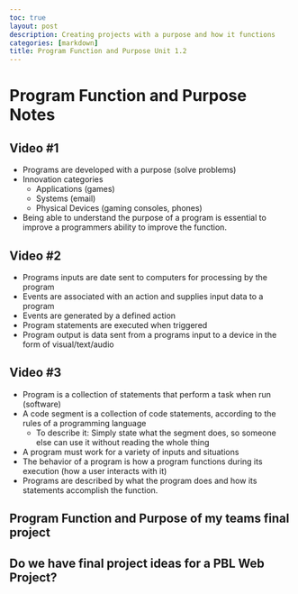 ```yaml
---
toc: true
layout: post
description: Creating projects with a purpose and how it functions
categories: [markdown]
title: Program Function and Purpose Unit 1.2
---
```


# Program Function and Purpose Notes

## Video #1

- Programs are developed with a purpose (solve problems)
- Innovation categories
    - Applications (games)
    - Systems (email)
    - Physical Devices (gaming consoles, phones)
- Being able to understand the purpose of a program is essential to improve a programmers ability to improve the function.


## Video #2

- Programs inputs are date sent to computers for processing by the program
- Events are associated with an action and supplies input data to a program
- Events are generated by a defined action
- Program statements are executed when triggered
- Program output is data sent from a programs input to a device in the form of visual/text/audio

## Video #3

- Program is a collection of statements that perform a task when run (software)
- A code segment is a collection of code statements, according to the rules of a programming language
    - To describe it: Simply state what the segment does, so someone else can use it without reading the whole thing
- A program must work for a variety of inputs and situations
- The behavior of a program is how a program functions during its execution (how a user interacts with it)
- Programs are described by what the program does and how its statements accomplish the function.

## Program Function and Purpose of my teams final project
Do we have final project ideas for a PBL Web Project?
- 